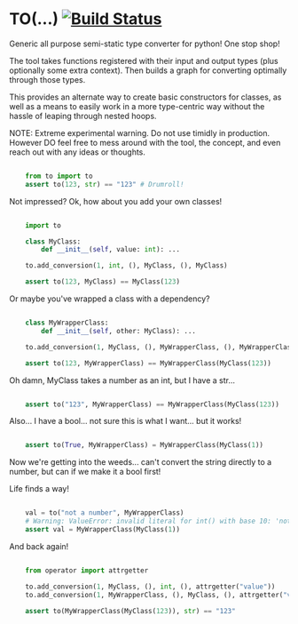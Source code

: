 # TO(...) [![Build Status](https://travis-ci.com/internetimagery/to.svg?branch=develop)](https://travis-ci.com/internetimagery/to)

Generic all purpose semi-static type converter for python! One stop shop!

The tool takes functions registered with their input and output types (plus optionally some extra context). Then builds a graph for converting optimally through those types.

This provides an alternate way to create basic constructors for classes, as well as a means to easily work in a more type-centric way without the hassle of leaping through nested hoops.

NOTE: Extreme experimental warning. Do not use timidly in production. However DO feel free to mess around with the tool, the concept, and even reach out with any ideas or thoughts.


``` python

    from to import to
    assert to(123, str) == "123" # Drumroll!

```

Not impressed? Ok, how about you add your own classes!

``` python

    import to

    class MyClass:
        def __init__(self, value: int): ...

    to.add_conversion(1, int, (), MyClass, (), MyClass)

    assert to(123, MyClass) == MyClass(123)
```

Or maybe you've wrapped a class with a dependency?

``` python

    class MyWrapperClass:
        def __init__(self, other: MyClass): ...

    to.add_conversion(1, MyClass, (), MyWrapperClass, (), MyWrapperClass)

    assert to(123, MyWrapperClass) == MyWrapperClass(MyClass(123))
```

Oh damn, MyClass takes a number as an int, but I have a str...

``` python

    assert to("123", MyWrapperClass) == MyWrapperClass(MyClass(123))
```

Also... I have a bool... not sure this is what I want... but it works!

``` python

    assert to(True, MyWrapperClass) = MyWrapperClass(MyClass(1))
```

Now we're getting into the weeds... can't convert the string directly to a number, but can if we make it a bool first!

Life finds a way!

``` python

    val = to("not a number", MyWrapperClass)
    # Warning: ValueError: invalid literal for int() with base 10: 'not a number'
    assert val = MyWrapperClass(MyClass(1))
```

And back again!

``` python

    from operator import attrgetter

    to.add_conversion(1, MyClass, (), int, (), attrgetter("value"))
    to.add_conversion(1, MyWrapperClass, (), MyClass, (), attrgetter("value"))

    assert to(MyWrapperClass(MyClass(123)), str) == "123"
```
